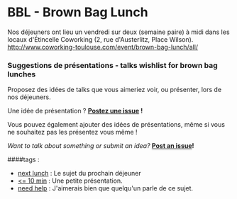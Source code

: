 # BBL - Brown Bag Lunch

Nos déjeuners ont lieu un vendredi sur deux (semaine paire) à midi dans les locaux d'Étincelle Coworking (2, rue d'Austerlitz, Place Wilson).
http://www.coworking-toulouse.com/event/brown-bag-lunch/all/

### Suggestions de présentations - talks wishlist for brown bag lunches

Proposez des idées de talks que vous aimeriez voir, ou présenter, lors de nos déjeuners.

Une idée de présentation ? **[Postez une issue](https://github.com/dojo-toulouse/bbl/issues/new) !**

Vous pouvez également ajouter des idées de présentations, même si vous ne souhaitez pas les présentez vous même !

*Want to talk about something or submit an idea?* **[Post an issue](https://github.com/dojo-toulouse/bbl/issues/new)!**


####tags : 

* [next lunch](https://github.com/dojo-toulouse/bbl/labels/Next%20Lunch) : Le sujet du prochain déjeuner
* [<= 10 min](https://github.com/dojo-toulouse/bbl/labels/%3C%3D%2010%20min) : Une petite présentation.
* [need help](https://github.com/dojo-toulouse/bbl/labels/need%20help) : J'aimerais bien que quelqu'un parle de ce sujet.
